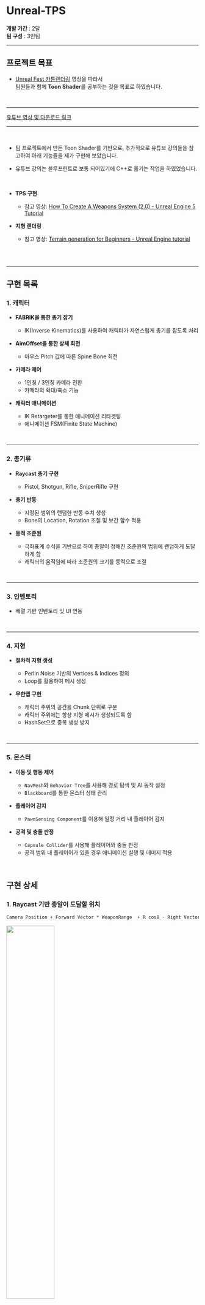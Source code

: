 # Unreal-TPS



**개발 기간** : 2달<br>
**팀 구성** : 3인팀

---

## 프로젝트 목표
- [Unreal Fest 카툰렌더링](https://youtu.be/sXIAIOuGee4?si=txHLi6Ylrb8GgqSz) 영상을 따라서<br>
  팀원들과 함께 **Toon Shader**를 공부하는 것을 목표로 하였습니다.

<br>

---
[유튜브 영상 및 다운로드 링크](https://youtu.be/Q7WIUYH8JqI?si=F-wGc_7AaTSI5MV9)


---

<br>


- 팀 프로젝트에서 만든 Toon Shader를 기반으로, 추가적으로 유튜브 강의들을 참고하여 아래 기능들을 제가 구현해 보았습니다.
- 유튜브 강의는 블루프린트로 보통 되어있기에 C++로 옮기는 작업을 하였었습니다.

  <br>

- **TPS 구현**  
  - 참고 영상: [How To Create A Weapons System (2.0) - Unreal Engine 5 Tutorial](https://www.youtube.com/watch?v=H_Q57Yso9mM&list=PLY2663dNRL_iCP0xsW6xw0Ph94ApT7JrR)

- **지형 렌더링**  
  - 참고 영상: [Terrain generation for Beginners - Unreal Engine tutorial](https://www.youtube.com/watch?v=9ASgfwzNvL8&list=PLyL5ZNukfVqskz_OkMdrLamiYg1sITyic)




<br>


<br>

---

## 구현 목록

### 1. **캐릭터**  
- **FABRIK을 통한 총기 잡기**  
  - IK(Inverse Kinematics)를 사용하여 캐릭터가 자연스럽게 총기를 잡도록 처리  

- **AimOffset을 통한 상체 회전**  
  - 마우스 Pitch 값에 따른 Spine Bone 회전  

- **카메라 제어**  
  - 1인칭 / 3인칭 카메라 전환  
  - 카메라의 확대/축소 기능  

- **캐릭터 애니메이션**  
  - IK Retargeter를 통한 애니메이션 리타겟팅  
  - 애니메이션 FSM(Finite State Machine)  

<br>

---

### 2. **총기류**  
- **Raycast 총기 구현**  
  - Pistol, Shotgun, Rifle, SniperRifle 구현  

- **총기 반동**  
  - 지정된 범위의 랜덤한 반동 수치 생성  
  - Bone의 Location, Rotation 조절 및 보간 함수 적용  

- **동적 조준원**  
  - 극좌표계 수식을 기반으로 하여 총알이 정해진 조준원의 범위에 랜덤하게 도달하게 함  
  - 캐릭터의 움직임에 따라 조준원의 크기를 동적으로 조절  

<br>

---

### 3. **인벤토리**  
- 배열 기반 인벤토리 및 UI 연동

<br>

---

### 4. **지형**  
- **절차적 지형 생성**  
  - Perlin Noise 기반의 Vertices & Indices 정의  
  - Loop를 활용하여 메시 생성  

- **무한맵 구현**  
  - 캐릭터 주위의 공간을 Chunk 단위로 구분  
  - 캐릭터 주위에는 항상 지형 메시가 생성되도록 함  
  - HashSet으로 중복 생성 방지  

<br>

---

### 5. **몬스터**  
- **이동 및 행동 제어**  
  - `NavMesh`와 `Behavior Tree`를 사용해 경로 탐색 및 AI 동작 설정  
  - `Blackboard`를 통한 몬스터 상태 관리  

- **플레이어 감지**  
  - `PawnSensing Component`를 이용해 일정 거리 내 플레이어 감지  

- **공격 및 충돌 판정**  
  - `Capsule Collider`를 사용해 플레이어와 충돌 판정  
  - 공격 범위 내 플레이어가 있을 경우 애니메이션 실행 및 데미지 적용  



<br>


## 구현 상세


### 1. **Raycast 기반 총알이 도달할 위치**

```latex
Camera Position + Forward Vector * WeaponRange  + R cosθ ⋅ Right Vector + R sinθ ⋅ Up Vector
```

<p align="left">
  <img src="https://github.com/user-attachments/assets/bc1c0261-4e10-4cec-a724-6bbc9153c22b" width="50%">
</p>

<br>

### 2. **절차적 지형메시 생성**

#### 2.1 **Vertices 생성**

- 정점 배열은 1차원 배열로 저장되며, Loop를 통해 생성
- 정점의 X좌표와 Y좌표는 아래 그림의 예시와 같이 설정 
- Z좌표는 PerlinNoise를 사용하여 랜덤하게 결정하여 지형의 높이 설정

<br>

<p align="left">
  <img src="https://github.com/user-attachments/assets/2a3c490a-7fe2-47d6-b050-cf702a187fad" width="40%">
</p>

<br>

#### 2.2 **Indices 생성**

- 언리얼엔진에서는 Mesh 생성 시 삼각형 인덱스정보를 반시계방향으로 입력 시 `FrontFace`로 판단하고, 시계방향으로 입력 시 `BackFace`로 판단
- 직사각형 메시를 만들기 위해 각 삼각형을 아래와 같이 구성
  
  - **아래쪽 삼각형**: `Vertex`, `Vertex + 1`, `Vertex + Ysize + 1`
  - **위쪽 삼각형**: `Vertex + 1`, `Vertex + Ysize + 2`, `Vertex + Ysize + 1`

<br>

#### 2.3 **인덱스 계산 과정**

<p align="left">
  <img src="https://github.com/user-attachments/assets/875a4e18-5b03-401a-b384-219a296130a0" width="38%">
</p>

- **Ysize** = 가로 길이 = `4` (언리얼 로컬 좌표계 Y축)  
- **Xsize** = 세로 길이 = `3` (언리얼 로컬 좌표계 X축)  


1. 정점 배열에서  
   - `1번`, `2번`, `5번` → **아래쪽 삼각형**  
   - `2번`, `6번`, `5번` → **위쪽 삼각형**  

2. 결과적으로 `1번, 2번, 5번, 6번` 정점으로 직사각형 메시 생성  

3. 일반화된 수식:
   - **아래쪽 삼각형**: `Vertex`, `Vertex + 1`, `Vertex + Ysize + 1`  
   - **위쪽 삼각형**: `Vertex + 1`, `Vertex + Ysize + 2`, `Vertex + Ysize + 1`  

4. `Loop`를 통해 위 수식을 반복 적용하여 전체 지형 메시 생성



